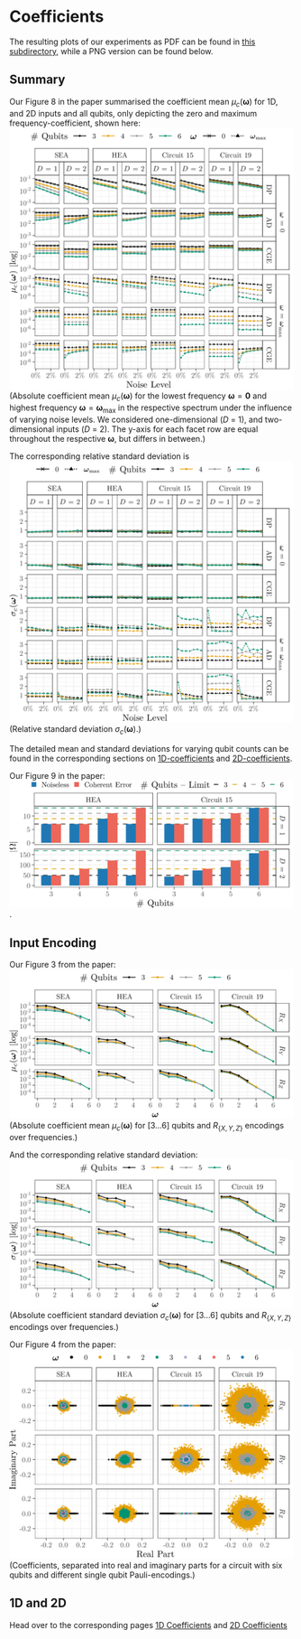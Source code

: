 # Coefficients

The resulting plots of our experiments as PDF can be found in [this subdirectory](rplots/img-gen), while a PNG version can be found below.

## Summary

Our Figure 8 in the paper summarised the coefficient mean $\mu_c(\boldsymbol{\omega})$ for 1D, and 2D inputs and all qubits, only depicting the zero and maximum frequency-coefficient, shown here:
![Coefficients Mean Summary](../docs/figures/coeff_abs_mean_light.png)
(Absolute coefficient mean $\mu_c(\boldsymbol{\omega})$ for the lowest frequency $\boldsymbol{\omega}=\boldsymbol{0}$ and highest frequency $\boldsymbol{\omega} = \boldsymbol{\omega}_\text{max}$ in the respective spectrum under the influence of varying noise levels. We considered one-dimensional ($D$ = 1), and two-dimensional inputs ($D$ = 2). The y-axis for each facet row are equal throughout the respective $\boldsymbol{\omega}$, but differs in between.)

The corresponding relative standard deviation is
![Coefficients Mean Summary](../docs/figures/coeff_abs_sd_light.png)
(Relative standard deviation $\sigma_c(\boldsymbol{\omega})$.)

The detailed mean and standard deviations for varying qubit counts can be found in the corresponding sections on [1D-coefficients](#1d-coefficients) and [2D-coefficients](#2d-coefficients).

Our Figure 9 in the paper:
![Coefficients Num Freq](../docs/figures/n_freqs_light.png).

## Input Encoding

Our Figure 3 from the paper:
![Coefficients Encoding Mean](../docs/figures/coeff_mean_encoding_light.png)
(Absolute coefficient mean $\mu_c(\boldsymbol{\omega})$ for $[3\dots 6]$ qubits and $R_{\{X, Y, Z\}}$ encodings over frequencies.)

And the corresponding relative standard deviation:
![Coefficients Encoding Standard Deviation](../docs/figures/coeff_sd_encoding_light.png)
(Absolute coefficient standard deviation $\sigma_c(\boldsymbol{\omega})$ for $[3\dots 6]$ qubits and $R_{\{X, Y, Z\}}$ encodings over frequencies.)

Our Figure 4 from the paper:
![Coefficients Encoding Real/Imag](../docs/figures/coeff_real_imag_encoding_light.png)
(Coefficients, separated into real and imaginary parts for a circuit with six qubits and different single qubit Pauli-encodings.)

## 1D and 2D

Head over to the corresponding pages [1D Coefficients](coefficients1d.md) and [2D Coefficients](coefficients2d.md)